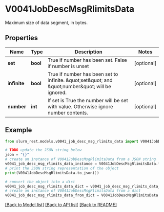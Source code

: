 # V0041JobDescMsgRlimitsData

Maximum size of data segment, in bytes. 

## Properties

Name | Type | Description | Notes
------------ | ------------- | ------------- | -------------
**set** | **bool** | True if number has been set. False if number is unset | [optional] 
**infinite** | **bool** | True if number has been set to infinite. \&quot;set\&quot; and \&quot;number\&quot; will be ignored. | [optional] 
**number** | **int** | If set is True the number will be set with value. Otherwise ignore number contents. | [optional] 

## Example

```python
from slurm_rest.models.v0041_job_desc_msg_rlimits_data import V0041JobDescMsgRlimitsData

# TODO update the JSON string below
json = "{}"
# create an instance of V0041JobDescMsgRlimitsData from a JSON string
v0041_job_desc_msg_rlimits_data_instance = V0041JobDescMsgRlimitsData.from_json(json)
# print the JSON string representation of the object
print(V0041JobDescMsgRlimitsData.to_json())

# convert the object into a dict
v0041_job_desc_msg_rlimits_data_dict = v0041_job_desc_msg_rlimits_data_instance.to_dict()
# create an instance of V0041JobDescMsgRlimitsData from a dict
v0041_job_desc_msg_rlimits_data_from_dict = V0041JobDescMsgRlimitsData.from_dict(v0041_job_desc_msg_rlimits_data_dict)
```
[[Back to Model list]](../README.md#documentation-for-models) [[Back to API list]](../README.md#documentation-for-api-endpoints) [[Back to README]](../README.md)


